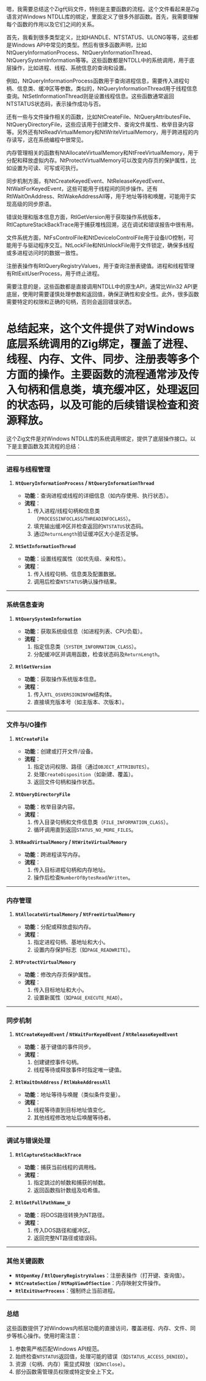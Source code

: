 嗯，我需要总结这个Zig代码文件，特别是主要函数的流程。这个文件看起来是Zig语言对Windows NTDLL库的绑定，里面定义了很多外部函数。首先，我需要理解每个函数的作用以及它们之间的关系。

首先，我看到很多类型定义，比如HANDLE、NTSTATUS、ULONG等等，这些都是Windows API中常见的类型。然后有很多函数声明，比如NtQueryInformationProcess、NtQueryInformationThread、NtQuerySystemInformation等等。这些函数都是NTDLL中的系统调用，用于底层操作，比如进程、线程、系统信息的查询和设置。

例如，NtQueryInformationProcess函数用于查询进程信息，需要传入进程句柄、信息类、缓冲区等参数。类似的，NtQueryInformationThread用于线程信息查询。NtSetInformationThread则是设置线程信息。这些函数通常返回NTSTATUS状态码，表示操作成功与否。

还有一些与文件操作相关的函数，比如NtCreateFile、NtQueryAttributesFile、NtQueryDirectoryFile，这些应该用于创建文件、查询文件属性、枚举目录内容等。另外还有NtReadVirtualMemory和NtWriteVirtualMemory，用于跨进程的内存读写，这在系统编程中很常见。

内存管理相关的函数有NtAllocateVirtualMemory和NtFreeVirtualMemory，用于分配和释放虚拟内存。NtProtectVirtualMemory可以改变内存页的保护属性，比如设置为可读、可写或可执行。

同步机制方面，有NtCreateKeyedEvent、NtReleaseKeyedEvent、NtWaitForKeyedEvent，这些可能用于线程间的同步操作。还有RtlWaitOnAddress、RtlWakeAddressAll等，用于地址等待和唤醒，可能用于实现高级的同步原语。

错误处理和版本信息方面，RtlGetVersion用于获取操作系统版本，RtlCaptureStackBackTrace用于捕获堆栈回溯，这在调试和错误报告中很有用。

文件系统方面，NtFsControlFile和NtDeviceIoControlFile用于设备I/O控制，可能用于与驱动程序交互。NtLockFile和NtUnlockFile用于文件锁定，确保多线程或多进程访问时的数据一致性。

注册表操作有RtlQueryRegistryValues，用于查询注册表键值。进程和线程管理有RtlExitUserProcess，用于终止进程。

需要注意的是，这些函数都是直接调用NTDLL中的原生API，通常比Win32 API更底层，使用时需要谨慎处理参数和返回值，确保正确性和安全性。此外，很多函数需要特定的权限和正确的句柄，否则会返回错误状态。

总结起来，这个文件提供了对Windows底层系统调用的Zig绑定，覆盖了进程、线程、内存、文件、同步、注册表等多个方面的操作。主要函数的流程通常涉及传入句柄和信息类，填充缓冲区，处理返回的状态码，以及可能的后续错误检查和资源释放。
================================================
这个Zig文件是对Windows NTDLL库的系统调用绑定，提供了底层操作接口。以下是主要函数及其流程的总结：

---

### **进程与线程管理**
1. **`NtQueryInformationProcess` / `NtQueryInformationThread`**  
   - **功能**：查询进程或线程的详细信息（如内存使用、执行状态）。  
   - **流程**：  
     1. 传入进程/线程句柄和信息类（`PROCESSINFOCLASS`/`THREADINFOCLASS`）。  
     2. 填充输出缓冲区并检查返回的`NTSTATUS`状态码。  
     3. 通过`ReturnLength`验证缓冲区大小是否足够。

2. **`NtSetInformationThread`**  
   - **功能**：设置线程属性（如优先级、亲和性）。  
   - **流程**：  
     1. 传入线程句柄、信息类及配置数据。  
     2. 调用后检查`NTSTATUS`确认操作结果。

---

### **系统信息查询**
1. **`NtQuerySystemInformation`**  
   - **功能**：获取系统级信息（如进程列表、CPU负载）。  
   - **流程**：  
     1. 指定信息类（`SYSTEM_INFORMATION_CLASS`）。  
     2. 分配缓冲区并调用函数，检查状态码及`ReturnLength`。  

2. **`RtlGetVersion`**  
   - **功能**：获取操作系统版本信息。  
   - **流程**：  
     1. 传入`RTL_OSVERSIONINFOW`结构体。  
     2. 直接填充版本号（如主版本、次版本）。

---

### **文件与I/O操作**
1. **`NtCreateFile`**  
   - **功能**：创建或打开文件/设备。  
   - **流程**：  
     1. 指定访问权限、路径（通过`OBJECT_ATTRIBUTES`）。  
     2. 处理`CreateDisposition`（如新建、覆盖）。  
     3. 返回文件句柄和操作状态。

2. **`NtQueryDirectoryFile`**  
   - **功能**：枚举目录内容。  
   - **流程**：  
     1. 传入目录句柄和文件信息类（`FILE_INFORMATION_CLASS`）。  
     2. 循环调用直到返回`STATUS_NO_MORE_FILES`。

3. **`NtReadVirtualMemory` / `NtWriteVirtualMemory`**  
   - **功能**：跨进程读写内存。  
   - **流程**：  
     1. 传入目标进程句柄和内存地址。  
     2. 操作后检查`NumberOfBytesRead`/`Written`。

---

### **内存管理**
1. **`NtAllocateVirtualMemory` / `NtFreeVirtualMemory`**  
   - **功能**：分配或释放虚拟内存。  
   - **流程**：  
     1. 指定进程句柄、基地址和大小。  
     2. 设置内存保护标志（如`PAGE_READWRITE`）。  

2. **`NtProtectVirtualMemory`**  
   - **功能**：修改内存页保护属性。  
   - **流程**：  
     1. 传入目标地址和大小。  
     2. 设置新属性（如`PAGE_EXECUTE_READ`）。  

---

### **同步机制**
1. **`NtCreateKeyedEvent` / `NtWaitForKeyedEvent` / `NtReleaseKeyedEvent`**  
   - **功能**：基于键值的事件同步。  
   - **流程**：  
     1. 创建键控事件句柄。  
     2. 线程等待或释放事件时指定唯一键值。  

2. **`RtlWaitOnAddress` / `RtlWakeAddressAll`**  
   - **功能**：地址等待与唤醒（类似条件变量）。  
   - **流程**：  
     1. 线程等待直到目标地址值变化。  
     2. 其他线程修改地址后唤醒等待者。

---

### **调试与错误处理**
1. **`RtlCaptureStackBackTrace`**  
   - **功能**：捕获当前线程的调用栈。  
   - **流程**：  
     1. 指定跳过的帧数和捕获的帧数。  
     2. 返回函数指针数组及哈希值。

2. **`RtlGetFullPathName_U`**  
   - **功能**：将DOS路径转换为NT路径。  
   - **流程**：  
     1. 传入DOS路径和缓冲区。  
     2. 返回完整NT路径或错误码。

---

### **其他关键函数**
- **`NtOpenKey` / `RtlQueryRegistryValues`**：注册表操作（打开键、查询值）。  
- **`NtCreateSection` / `NtMapViewOfSection`**：内存映射文件操作。  
- **`RtlExitUserProcess`**：强制终止当前进程。  

---

### **总结**
这些函数提供了对Windows内核层功能的直接访问，覆盖进程、内存、文件、同步等核心操作。使用时需注意：  
1. 参数需严格匹配Windows API规范。  
2. 始终检查`NTSTATUS`返回值，处理可能的错误（如`STATUS_ACCESS_DENIED`）。  
3. 资源（句柄、内存）需显式释放（如`NtClose`）。  
4. 部分函数需管理员权限或特定安全上下文。